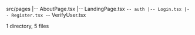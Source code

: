 src/pages
|-- AboutPage.tsx
|-- LandingPage.tsx
`-- auth
    |-- Login.tsx
    |-- Register.tsx
    `-- VerifyUser.tsx

1 directory, 5 files
